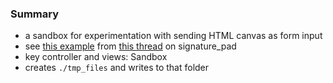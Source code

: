 
### Summary

* a sandbox for experimentation with sending HTML canvas as form input 
* see [this example](https://jsfiddle.net/szimek/rs72ghLj/3/) from [this thread](https://github.com/szimek/signature_pad/issues/174) on signature_pad
* key controller and views: Sandbox
* creates `./tmp_files` and writes to that folder

